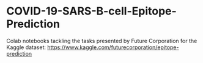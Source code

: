 # COVID-19-SARS-B-cell-Epitope-Prediction
Colab notebooks tackling the tasks presented by Future Corporation for the Kaggle dataset: https://www.kaggle.com/futurecorporation/epitope-prediction
